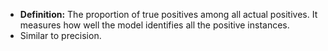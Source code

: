 
- **Definition:** The proportion of true positives among all actual positives. It measures how well the model identifies all the positive instances.
- Similar to precision.